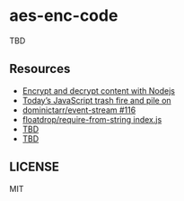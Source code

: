 # aes-enc-code

TBD

## Resources

* [Encrypt and decrypt content with Nodejs](https://lollyrock.com/posts/nodejs-encryption/)
* [Today’s JavaScript trash fire and pile on](https://medium.com/@cnorthwood/todays-javascript-trash-fire-and-pile-on-f3efcf8ac8c7)
* [dominictarr/event-stream #116](https://github.com/dominictarr/event-stream/issues/116#issue-382854428)
* [floatdrop/require-from-string index.js](https://github.com/floatdrop/require-from-string/blob/master/index.js)
* [TBD](https://stackoverflow.com/questions/17581830/load-node-js-module-from-string-in-memory)
* [TBD](https://github.com/nodejs/node-v0.x-archive/blob/master/lib/module.js)

## LICENSE

MIT

